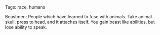 Tags: race, humans

Beastmen: People which have learned to fuse with animals. Take animal skull, press to head, and it attaches itself. You gain beast like abilities, but lose ability to speak.
